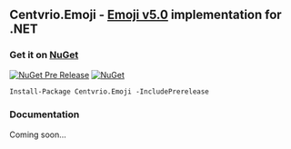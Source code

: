 ## Centvrio.Emoji - [Emoji v5.0](http://unicode.org/Public/emoji/5.0/emoji-test.txt) implementation for .NET

### Get it on [NuGet](https://www.nuget.org/packages/Centvrio.Emoji)
[![NuGet Pre Release](https://img.shields.io/nuget/vpre/Centvrio.Emoji.svg?style=flat-square)](https://www.nuget.org/packages/Centvrio.Emoji/)
[![NuGet](https://img.shields.io/nuget/dt/Centvrio.Emoji.svg?style=flat-square)](https://www.nuget.org/packages/Centvrio.Emoji/)
```ps
Install-Package Centvrio.Emoji -IncludePrerelease
```

### Documentation
Coming soon...